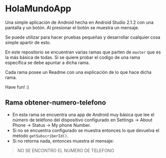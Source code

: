 # HolaMundoApp

Una simple aplicación de Android hecha en Android Studio 2.1.2 con una pantalla y un botón. Al presionar el botón se muestra un mensaje.

Se puede utilizar para hacer pruebas pequeñas y desarrollar cualquier cosa simple apartir de esto.

En este repositorio se encuentran varias ramas que parten de `master` que es la más básica de todas. Si se quiere probar el codigo de una rama específica se debe apuntar a dicha rama.

Cada rama posee un Readme con una explicación de lo que hace dicha rama.

Have fun! :)

## Rama obtener-numero-telefono

- En esta rama se encuentra una app de Android muy básica que lee el número de teléfono del dispositivo configurado en Settings -> About Phone -> Status -> My phone Number. 
- Si no se encuentra configurado se muestra entonces lo que devuelva el metodo `getSubscriberId()`.
- Si no retorna nada, entonces muestra el mensaje: 
> NO SE ENCONTRO EL NUMERO DE TELEFONO